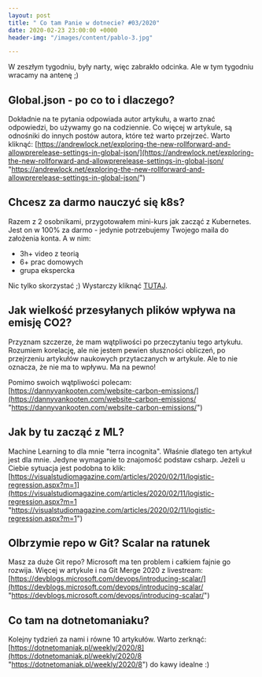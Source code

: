```yaml
---
layout: post
title: " Co tam Panie w dotnecie? #03/2020"
date: 2020-02-23 23:00:00 +0000
header-img: "/images/content/pablo-3.jpg"

---
```

W zeszłym tygodniu, były narty, więc zabrakło odcinka. Ale w tym tygodniu wracamy na antenę ;)

## Global.json - po co to i dlaczego?

Dokładnie na te pytania odpowiada autor artykułu, a warto znać odpowiedzi, bo używamy go na codziennie. Co więcej w artykule, są odnośniki do innych postów autora, które też warto przejrzeć. Warto kliknąć: [https://andrewlock.net/exploring-the-new-rollforward-and-allowprerelease-settings-in-global-json/](https://andrewlock.net/exploring-the-new-rollforward-and-allowprerelease-settings-in-global-json/ "https://andrewlock.net/exploring-the-new-rollforward-and-allowprerelease-settings-in-global-json/")

## Chcesz za darmo nauczyć się k8s?

Razem z 2 osobnikami, przygotowałem mini-kurs jak zacząć z Kubernetes. Jest on w 100% za darmo - jedynie potrzebujemy Twojego maila do założenia konta. A w nim:

* 3h+ video z teorią
* 6+ prac domowych
* grupa ekspercka

Nic tylko skorzystać ;) Wystarczy kliknąć [TUTAJ](https://k8s.buzz/dotnetomaniak-dotknij).

## Jak wielkość przesyłanych plików wpływa na emisję CO2?

Przyznam szczerze, że mam wątpliwości po przeczytaniu tego artykułu. Rozumiem korelację, ale nie jestem pewien słuszności obliczeń, po przejrzeniu artykułów naukowych przytaczanych w artykule. Ale to nie oznacza, że nie ma to wpływu. Ma na pewno!

Pomimo swoich wątpliwości polecam: [https://dannyvankooten.com/website-carbon-emissions/](https://dannyvankooten.com/website-carbon-emissions/ "https://dannyvankooten.com/website-carbon-emissions/")

## Jak by tu zacząć z ML?

Machine Learning to dla mnie "terra incognita". Właśnie dlatego ten artykuł jest dla mnie. Jedyne wymaganie to znajomość podstaw csharp. Jeżeli u Ciebie sytuacja jest podobna to  klik: [https://visualstudiomagazine.com/articles/2020/02/11/logistic-regression.aspx?m=1](https://visualstudiomagazine.com/articles/2020/02/11/logistic-regression.aspx?m=1 "https://visualstudiomagazine.com/articles/2020/02/11/logistic-regression.aspx?m=1")

## Olbrzymie repo w Git? Scalar na ratunek

Masz za duże Git repo? Microsoft ma ten problem i całkiem fajnie go rozwija. Więcej w artykule i na Git Merge 2020 z livestream: [https://devblogs.microsoft.com/devops/introducing-scalar/](https://devblogs.microsoft.com/devops/introducing-scalar/ "https://devblogs.microsoft.com/devops/introducing-scalar/")

## Co tam na dotnetomaniaku?

Kolejny tydzień za nami i równe 10 artykułów. Warto zerknąć: [https://dotnetomaniak.pl/weekly/2020/8](https://dotnetomaniak.pl/weekly/2020/8 "https://dotnetomaniak.pl/weekly/2020/8") do kawy idealne :)